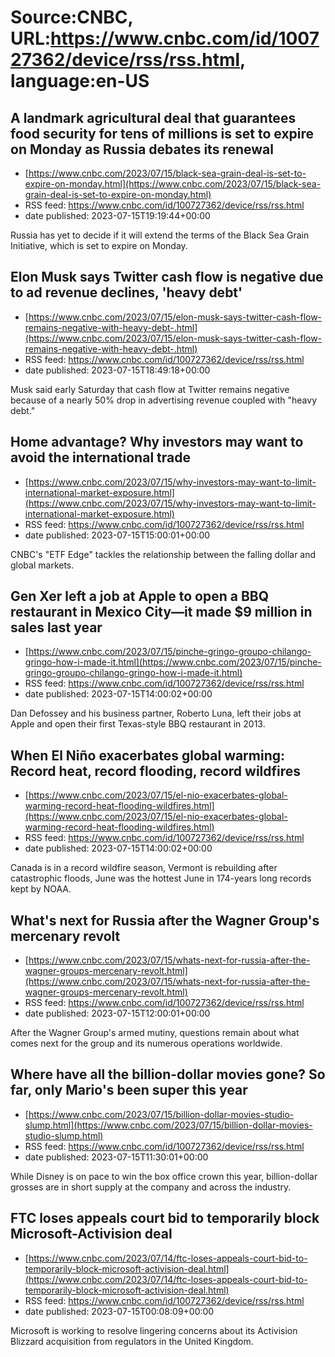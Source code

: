 # Source:CNBC, URL:https://www.cnbc.com/id/100727362/device/rss/rss.html, language:en-US

## A landmark agricultural deal that guarantees food security for tens of millions is set to expire on Monday as Russia debates its renewal
 - [https://www.cnbc.com/2023/07/15/black-sea-grain-deal-is-set-to-expire-on-monday.html](https://www.cnbc.com/2023/07/15/black-sea-grain-deal-is-set-to-expire-on-monday.html)
 - RSS feed: https://www.cnbc.com/id/100727362/device/rss/rss.html
 - date published: 2023-07-15T19:19:44+00:00

Russia has yet to decide if it will extend the terms of the Black Sea Grain Initiative, which is set to expire on Monday.

## Elon Musk says Twitter cash flow is negative due to ad revenue declines, 'heavy debt'
 - [https://www.cnbc.com/2023/07/15/elon-musk-says-twitter-cash-flow-remains-negative-with-heavy-debt-.html](https://www.cnbc.com/2023/07/15/elon-musk-says-twitter-cash-flow-remains-negative-with-heavy-debt-.html)
 - RSS feed: https://www.cnbc.com/id/100727362/device/rss/rss.html
 - date published: 2023-07-15T18:49:18+00:00

Musk said early Saturday that cash flow at Twitter remains negative because of a nearly 50% drop in advertising revenue coupled with "heavy debt."

## Home advantage? Why investors may want to avoid the international trade
 - [https://www.cnbc.com/2023/07/15/why-investors-may-want-to-limit-international-market-exposure.html](https://www.cnbc.com/2023/07/15/why-investors-may-want-to-limit-international-market-exposure.html)
 - RSS feed: https://www.cnbc.com/id/100727362/device/rss/rss.html
 - date published: 2023-07-15T15:00:01+00:00

CNBC's "ETF Edge" tackles the relationship between the falling dollar and global markets.

## Gen Xer left a job at Apple to open a BBQ restaurant in Mexico City—it made $9 million in sales last year
 - [https://www.cnbc.com/2023/07/15/pinche-gringo-groupo-chilango-gringo-how-i-made-it.html](https://www.cnbc.com/2023/07/15/pinche-gringo-groupo-chilango-gringo-how-i-made-it.html)
 - RSS feed: https://www.cnbc.com/id/100727362/device/rss/rss.html
 - date published: 2023-07-15T14:00:02+00:00

Dan Defossey and his business partner, Roberto Luna, left their jobs at Apple and open their first Texas-style BBQ restaurant in 2013.

## When El Niño exacerbates global warming: Record heat, record flooding, record wildfires
 - [https://www.cnbc.com/2023/07/15/el-nio-exacerbates-global-warming-record-heat-flooding-wildfires.html](https://www.cnbc.com/2023/07/15/el-nio-exacerbates-global-warming-record-heat-flooding-wildfires.html)
 - RSS feed: https://www.cnbc.com/id/100727362/device/rss/rss.html
 - date published: 2023-07-15T14:00:02+00:00

Canada is in a record wildfire season, Vermont is rebuilding after catastrophic floods, June was the hottest June in 174-years long records kept by NOAA.

## What's next for Russia after the Wagner Group's mercenary revolt
 - [https://www.cnbc.com/2023/07/15/whats-next-for-russia-after-the-wagner-groups-mercenary-revolt.html](https://www.cnbc.com/2023/07/15/whats-next-for-russia-after-the-wagner-groups-mercenary-revolt.html)
 - RSS feed: https://www.cnbc.com/id/100727362/device/rss/rss.html
 - date published: 2023-07-15T12:00:01+00:00

After the Wagner Group's armed mutiny, questions remain about what comes next for the group and its numerous operations worldwide.

## Where have all the billion-dollar movies gone? So far, only Mario's been super this year
 - [https://www.cnbc.com/2023/07/15/billion-dollar-movies-studio-slump.html](https://www.cnbc.com/2023/07/15/billion-dollar-movies-studio-slump.html)
 - RSS feed: https://www.cnbc.com/id/100727362/device/rss/rss.html
 - date published: 2023-07-15T11:30:01+00:00

While Disney is on pace to win the box office crown this year, billion-dollar grosses are in short supply at the company and across the industry.

## FTC loses appeals court bid to temporarily block Microsoft-Activision deal
 - [https://www.cnbc.com/2023/07/14/ftc-loses-appeals-court-bid-to-temporarily-block-microsoft-activision-deal.html](https://www.cnbc.com/2023/07/14/ftc-loses-appeals-court-bid-to-temporarily-block-microsoft-activision-deal.html)
 - RSS feed: https://www.cnbc.com/id/100727362/device/rss/rss.html
 - date published: 2023-07-15T00:08:09+00:00

Microsoft is working to resolve lingering concerns about its Activision Blizzard acquisition from regulators in the United Kingdom.

